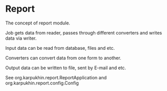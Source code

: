 # Report
The concept of report module.

Job gets data from reader, passes through different converters and writes data via writer.

Input data can be read from database, files and etc.

Converters can convert data from one form to another.

Output data can be written to file, sent by E-mail and etc.

See org.karpukhin.report.ReportApplication and org.karpukhin.report.config.Config
